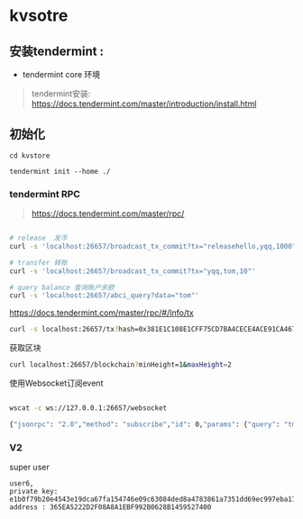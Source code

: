 # kvsotre

## 安装tendermint :
- tendermint core 环境

> tendermint安装: https://docs.tendermint.com/master/introduction/install.html

## 初始化

``` 
cd kvstore

tendermint init --home ./ 

```


### tendermint RPC 


> https://docs.tendermint.com/master/rpc/


```bash

# release  发币
curl -s 'localhost:26657/broadcast_tx_commit?tx="releasehello,yqq,1000"'

# transfer 转账
curl -s 'localhost:26657/broadcast_tx_commit?tx="yqq,tom,10"'

# query balance 查询账户余额
curl -s 'localhost:26657/abci_query?data="tom"'

```

https://docs.tendermint.com/master/rpc/#/Info/tx

```bash
curl -s localhost:26657/tx?hash=0x381E1C108E1CFF75CD7BA4CECE4ACE91CA46745C1E73DB47AD09E2C40CB97B61
```


获取区块
```bash
curl localhost:26657/blockchain?minHeight=1&maxHeight=2
```


使用Websocket订阅event

```bash

wscat -c ws://127.0.0.1:26657/websocket

{"jsonrpc": "2.0","method": "subscribe","id": 0,"params": {"query": "tm.event='NewBlock'"}}

```



### V2

super user 
``` 
user6, 
private key: e1b0f79b20e4543e19dca67fa154746e09c63084ded8a4783861a7351dd69ec997eba1726b, 
address : 365EA5222D2F08A8A1EBF992B0628B1459527400
```


